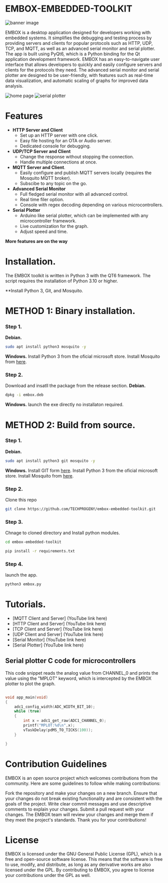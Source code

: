 # EMBOX-EMBEDDED-TOOLKIT

![banner image](https://github.com/TECHPROGENY/embox-embedded-toolkit/blob/main/files/banner.png)

EMBOX is a desktop application designed for developers working with embedded systems. It simplifies the debugging and testing process by providing servers and clients for popular protocols such as HTTP, UDP, TCP, and MQTT, as well as an advanced serial monitor and serial plotter. The app is built using PyQt6, which is a Python binding for the Qt application development framework. EMBOX has an easy-to-navigate user interface that allows developers to quickly and easily configure servers and clients for the protocols they need. The advanced serial monitor and serial plotter are designed to be user-friendly, with features such as real-time data visualization, and automatic scaling of graphs for improved data analysis.

![home page](https://github.com/TECHPROGENY/embox-embedded-toolkit/blob/main/files/start-up.png)
![serial plotter](https://github.com/TECHPROGENY/embox-embedded-toolkit/blob/main/files/plotter.png)

# Features

- **HTTP Server and Client**
  - Set up an HTTP server with one click.
  - Easy file hosting for an OTA or Audio server.
  - Dedicated console for debugging.
- **UDP/TCP Server and Client**
  - Change the response without stopping the connection.
  - Handle multiple connections at once.
- **MQTT Server and Client**.
  - Easily configure and publish MQTT servers locally (requires the Mosquito MQTT broker).
  - Subscibe to any topic on the go.
- **Advanced Serial Monitor**
  - Full fledged serial monitor with all advanced control.
  - Real time filer option.
  - Console with regex decoding depending on various microcontrollers.
- **Serial Plotter**
  - Arduino like serial plotter, which can be implemented with any microcontroller framework.
  - Live customization for the graph.
  - Adjust speed and time.
 
**More features are on the way**


# Installation.

The EMBOX toolkit is written in Python 3 with the QT6 framework. The script requires the installation of Python 3.10 or higher.

**Install Python 3, Git, and Mosquito.

# METHOD 1: Binary installation.
### Step 1.

**Debian.**
 ```bash
 sudo apt install python3 mosquito -y
 ```
 **Windows.**
Install Python 3 from the oficial microsoft store.
Install Mosquito from [here](https://mosquitto.org/download/).

### Step 2.

Download and insatll the package from the release section.
**Debian.**
 ```bash
dpkg -i embox.deb
 ```
 **Windows.**
launch the exe directly no installaton required.

# METHOD 2: Build from source.
### Step 1.

**Debian.**
 ```bash
 sudo apt install python3 git mosquito -y
 ```
 **Windows.**
Install GIT form [here](https://git-scm.com/download/win).
Install Python 3 from the oficial microsoft store.
Install Mosquito from [here](https://mosquitto.org/download/).
### Step 2.
Clone this repo

```bash
git clone https://github.com/TECHPROGENY/embox-embedded-toolkit.git
```

### Step 3.
Chnage to cloned directory and Install python modules.

```bash
cd embox-embedded-toolkit
```

```bash
pip install -r requirements.txt
```

### Step 4.
launch the app.
```bash
python3 embox.py
```

# Tutorials.
- [MQTT Client and Server] (YouTube link here)
- [HTTP Client and Server] (YouTube link here)
- [TCP Client and Server] (YouTube link here)
- [UDP Client and Server] (YouTube link here)
- [Serial Monitor] (YouTube link here)
- [Serial Plotter] (YouTube link here)

## Serial plotter C code for microcontrollers

This code snippet reads the analog value from CHANNEL_0 and prints the value using the "MPLOT" keyword, which is intercepted by the EMBOX plotter to plot the graph.

```c

void app_main(void)
{
    adc1_config_width(ADC_WIDTH_BIT_10);
    while (true)
    {
        int x = adc1_get_raw(ADC1_CHANNEL_0);
        printf("MPLOT:%d\n",x);
        vTaskDelay(pdMS_TO_TICKS(100));
    }

}

```

# Contribution Guidelines
EMBOX is an open source project which welcomes contributions from the community. Here are some guidelines to follow while making contributions:

Fork the repository and make your changes on a new branch.
Ensure that your changes do not break existing functionality and are consistent with the goals of the project.
Write clear commit messages and use descriptive comments to explain your changes.
Submit a pull request with your changes.
The EMBOX team will review your changes and merge them if they meet the project's standards. Thank you for your contributions!

# License
EMBOX is licensed under the GNU General Public License (GPL), which is a free and open-source software license. This means that the software is free to use, modify, and distribute, as long as any derivative works are also licensed under the GPL. By contributing to EMBOX, you agree to license your contributions under the GPL as well.
